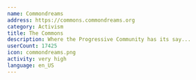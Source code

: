 ```yaml
---
name: Commondreams
address: https://commons.commondreams.org
category: Activism
title: The Commons
description: Where the Progressive Community has its say...
userCount: 17425
icon: commondreams.png
activity: very high
language: en_US
---
```

